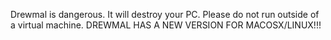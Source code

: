Drewmal is dangerous. It will destroy your PC. Please do not run outside of a virtual machine.
DREWMAL HAS A NEW VERSION FOR MACOSX/LINUX!!!
